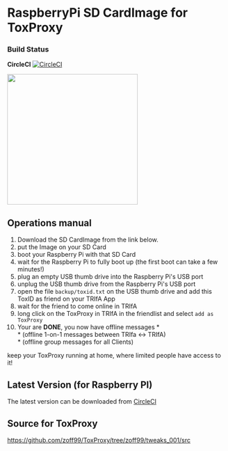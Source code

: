 # RaspberryPi SD CardImage for ToxProxy

### Build Status

**CircleCI** [![CircleCI](https://circleci.com/gh/zoff99/ToxBlinkenwall_raspi_lite_image/tree/toxproxy_01.svg?style=svg)](https://circleci.com/gh/zoff99/ToxBlinkenwall_raspi_lite_image/tree/toxproxy_01)<br>

<img height="300" src="https://raw.githubusercontent.com/zoff99/ToxProxy/zoff99/tweaks_001/pix/toxproxy_001_medium.jpg"></img><br>

## Operations manual

1) Download the SD CardImage from the link below.
2) put the Image on your SD Card
3) boot your Raspberry Pi with that SD Card
4) wait for the Raspberry Pi to fully boot up (the first boot can take a few minutes!)
5) plug an empty USB thumb drive into the Raspberry Pi's USB port
6) unplug the USB thumb drive from the Raspberry Pi's USB port
7) open the file ```backup/toxid.txt``` on the USB thumb drive and add this ToxID as friend on your TRIfA App
8) wait for the friend to come online in TRIfA
9) long click on the ToxProxy in TRIfA in the friendlist and select ```add as ToxProxy```
10) Your are **DONE**, you now have offline messages \*<br>
   \* (offline 1-on-1 messages between TRIfa <-> TRIfA)<br>
   \* (offline group messages for all Clients)<br>

keep your ToxProxy running at home, where limited people have access to it!

## Latest Version (for Raspberry PI)

The latest version can be downloaded from [CircleCI](https://circleci.com/api/v1.1/project/github/zoff99/ToxBlinkenwall_raspi_lite_image/latest/artifacts/0/deploy/image-Raspbian-lite.zip?filter=successful&branch=toxproxy_01)

## Source for ToxProxy

https://github.com/zoff99/ToxProxy/tree/zoff99/tweaks_001/src
